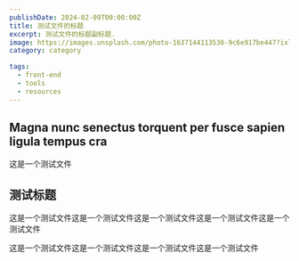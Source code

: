 ```yaml
---
publishDate: 2024-02-09T00:00:00Z
title: 测试文件的标题
excerpt: 测试文件的标题副标题.
image: https://images.unsplash.com/photo-1637144113536-9c6e917be447?ixlib=rb-4.0.3&ixid=M3wxMjA3fDB8MHxwaG90by1wYWdlfHx8fGVufDB8fHx8fA%3D%3D&auto=format&fit=crop&w=1674&q=80
category: category

tags:
  - front-end
  - tools
  - resources
---
```


## Magna nunc senectus torquent per fusce sapien ligula tempus cra

这是一个测试文件


## 测试标题

这是一个测试文件这是一个测试文件这是一个测试文件这是一个测试文件这是一个测试文件

这是一个测试文件这是一个测试文件这是一个测试文件这是一个测试文件